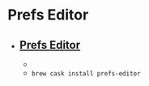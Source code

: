 # Prefs Editor
- [Prefs Editor](https://apps.tempel.org/PrefsEditor/)
  - 
  - 
  - `brew cask install prefs-editor`
